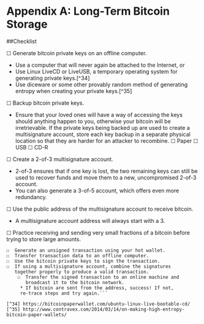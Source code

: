 # Appendix A: Long-Term Bitcoin Storage

##Checklist

☐  Generate bitcoin private keys on an offline computer.
 * Use a computer that will never again be attached to the Internet, or
 * Use Linux LiveCD or LiveUSB, a temporary operating system for generating private keys.[^34]  
 * Use diceware or some other provably random method of generating entropy when creating your private keys.[^35]  
 
☐ Backup bitcoin private keys.
 * Ensure that your loved ones will have a way of accessing the keys should anything happen to you, otherwise your bitcoin will be irretrievable.
If the private keys being backed up are used to create a multisignature account, store each key backup in a separate physical location so that they are harder for an attacker to recombine.
		☐ Paper
		☐ USB
		☐ CD-R  

☐  Create a 2-of-3 multisignature account.
 * 2-of-3 ensures that if one key is lost, the two remaining keys can still be used to recover funds and move them to a new, uncompromised 2-of-3 account.  
 * You can also generate a 3-of-5 account, which offers even more redundancy.  

☐  Use the public address of the multisignature account to receive bitcoin.  
 * A multisignature account address will always start with a 3.  

☐  Practice receiving and sending very small fractions of a bitcoin before trying to store large amounts.  
```
☐  Generate an unsigned transaction using your hot wallet. 
☐  Transfer transaction data to an offline computer.  
☐  Use the bitcoin private keys to sign the transaction.  
☐  If using a multisignature account, combine the signatures 
   together properly to produce a valid transaction.
	☐  Transfer the signed transaction to an online machine and 
	   broadcast it to the bitcoin network.
     * If bitcoin are sent from the address, success! If not, 
     re-trace steps and try again.```

[^34] https://bitcoinpaperwallet.com/ubuntu-linux-live-bootable-cd/  
[^35] http://www.contravex.com/2014/03/14/on-making-high-entropy-bitcoin-paper-wallets/  